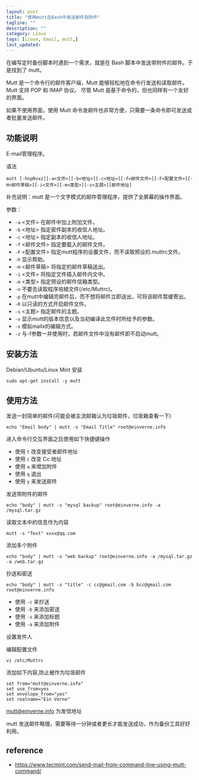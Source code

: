 ```yaml
---
layout: post
title: "使用mutt在Bash中发送邮件及附件"
tagline: ""
description: ""
category: Linux
tags: [Linux, Email, mutt,]
last_updated: 
---
```


在编写定时备份脚本时遇到一个需求，就是在 Bash 脚本中发送带附件的邮件。于是找到了 mutt。

Mutt 是一个命令行的邮件客户端，Mutt 能够轻松地在命令行发送和读取邮件。 Mutt 支持 POP 和 IMAP 协议。 尽管 Mutt 是基于命令的，但也同样有一个友好的界面。

如果不使用界面，使用 Mutt 命令发邮件也非常方便，只需要一条命令即可发送或者批量发送邮件。

## 功能说明
E-mail管理程序。

语法

    mutt [-hnpRvxz][-a<文件>][-b<地址>][-c<地址>][-f<邮件文件>][-F<配置文件>][-H<邮件草稿>][-i<文件>][-m<类型>][-s<主题>][邮件地址]

补充说明：mutt 是一个文字模式的邮件管理程序，提供了全屏幕的操作界面。

参数：

- `-a` <文件> 在邮件中加上附加文件。
- `-b` <地址> 指定密件副本的收信人地址。
- `-c` <地址> 指定副本的收信人地址。
- `-f` <邮件文件> 指定要载入的邮件文件。
- `-F` <配置文件> 指定mutt程序的设置文件，而不读取预设的.muttrc文件。
- `-h` 显示帮助。
- `-H` <邮件草稿> 将指定的邮件草稿送出。
- `-i` <文件> 将指定文件插入邮件内文中。
- `-m` <类型> 指定预设的邮件信箱类型。
- `-n` 不要去读取程序培植文件(/etc/Muttrc)。
- `-p` 在mutt中编辑完邮件后，而不想将邮件立即送出，可将该邮件暂缓寄出。
- `-R` 以只读的方式开启邮件文件。
- `-s` <主题> 指定邮件的主题。
- `-v` 显示mutt的版本信息以及当初编译此文件时所给予的参数。
- `-x` 模拟mailx的编辑方式。
- `-z` 与-f参数一并使用时，若邮件文件中没有邮件即不启动mutt。

## 安装方法

Debian/Ubuntu/Linux Mint 安装

	sudo apt-get install -y mutt


## 使用方法

发送一封简单的邮件(可能会被主流邮箱认为垃圾邮件，垃圾箱查看一下)

	echo "Email body" | mutt -s "Email Title" root@einverne.info

进入命令行交互界面之后使用如下快捷键操作

- 使用 `t` 改变接受者邮件地址
- 使用 `c` 改变 Cc 地址
- 使用 `a` 来增加附件
- 使用 `q` 退出
- 使用 `y` 来发送邮件

发送带附件的邮件

	echo "body" | mutt -s "mysql backup" root@einverne.info -a /mysql.tar.gz

读取文本中的信息作为内容

	mutt -s "Test" xxxx@qq.com

添加多个附件

	echo "body" | mutt -s "web backup" root@einverne.info -a /mysql.tar.gz -a /web.tar.gz 

抄送和密送

	echo "body" | mutt -s "title" -c cc@gmail.com -b bcc@gmail.com root@einverne.info

- 使用 `-c` 来抄送
- 使用 `-b` 来添加密送
- 使用 `-s` 来添加标题
- 使用 `-a` 来添加附件


设置发件人

编辑配置文件

	vi /etc/Muttrc

添加如下内容,防止被作为垃圾邮件

	set from="mutt@einverne.info"
	set use_from=yes
	set envelope_from="yes"
	set realname="Ein Verne"

mutt@einverne.info 为发信地址

mutt 发送邮件略慢，需要等待一分钟或者更长才能发送成功，作为备份工具好好利用。


## reference

- <https://www.tecmint.com/send-mail-from-command-line-using-mutt-command/>
